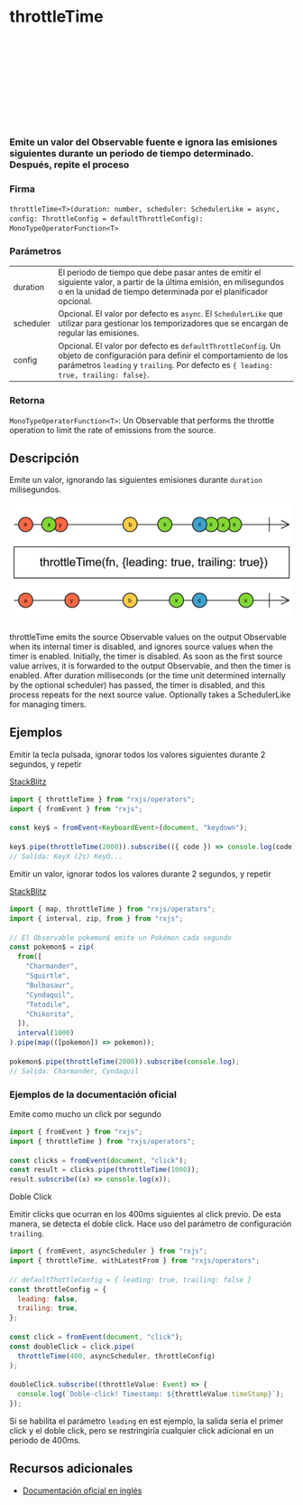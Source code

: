 <div class="page-heading">

# throttleTime

<a target="_blank" href="https://github.com/ReactiveX/rxjs/blob/master/src/internal/operators/throttleTime.ts">
<svg>
  <use xlink:href="/assets/icons/github.svg#github"></use>
</svg>
</a>
</div>

### Emite un valor del Observable fuente e ignora las emisiones siguientes durante un periodo de tiempo determinado. Después, repite el proceso

### Firma

`throttleTime<T>(duration: number, scheduler: SchedulerLike = async, config: ThrottleConfig = defaultThrottleConfig): MonoTypeOperatorFunction<T>`

### Parámetros

<table>
<tr><td>duration</td><td>El periodo de tiempo que debe pasar antes de emitir el siguiente valor, a partir de la última emisión, en milisegundos o en la unidad de tiempo determinada por el planificador opcional.</td></tr>
<tr><td>scheduler</td><td>Opcional. El valor por defecto es <code>async</code>.
El <code>SchedulerLike</code> que utilizar para gestionar los temporizadores que se encargan de regular las emisiones.</td></tr>
<tr><td>config</td><td>Opcional. El valor por defecto es <code>defaultThrottleConfig</code>.
Un objeto de configuración para definir el comportamiento de los parámetros <code>leading</code> y <code>trailing</code>. Por defecto es <code>{ leading: true, trailing: false}</code>.</td></tr>
</table>

### Retorna

`MonoTypeOperatorFunction<T>`: Un Observable that performs the throttle operation to limit the rate of emissions from the source.

## Descripción

Emite un valor, ignorando las siguientes emisiones durante `duration` milisegundos.

<img src="assets/images/marble-diagrams/filtering/throttleTime.png" alt="Diagrama de canicas del operador throttleTime">

throttleTime emits the source Observable values on the output Observable when its internal timer is disabled, and ignores source values when the timer is enabled. Initially, the timer is disabled. As soon as the first source value arrives, it is forwarded to the output Observable, and then the timer is enabled. After duration milliseconds (or the time unit determined internally by the optional scheduler) has passed, the timer is disabled, and this process repeats for the next source value. Optionally takes a SchedulerLike for managing timers.

## Ejemplos

Emitir la tecla pulsada, ignorar todos los valores siguientes durante 2 segundos, y repetir

[StackBlitz](https://stackblitz.com/edit/rxjs-throttletime-1?file=index.ts)

```typescript
import { throttleTime } from "rxjs/operators";
import { fromEvent } from "rxjs";

const key$ = fromEvent<KeyboardEvent>(document, "keydown");

key$.pipe(throttleTime(2000)).subscribe(({ code }) => console.log(code));
// Salida: KeyX (2s) KeyO...
```

Emitir un valor, ignorar todos los valores durante 2 segundos, y repetir

[StackBlitz](https://stackblitz.com/edit/rxjs-throttletime-2?file=index.ts)

```javascript
import { map, throttleTime } from "rxjs/operators";
import { interval, zip, from } from "rxjs";

// El Observable pokemon$ emite un Pokémon cada segundo
const pokemon$ = zip(
  from([
    "Charmander",
    "Squirtle",
    "Bulbasaur",
    "Cyndaquil",
    "Totodile",
    "Chikorita",
  ]),
  interval(1000)
).pipe(map(([pokemon]) => pokemon));

pokemon$.pipe(throttleTime(2000)).subscribe(console.log);
// Salida: Charmander, Cyndaquil
```

### Ejemplos de la documentación oficial

Emite como mucho un click por segundo

```javascript
import { fromEvent } from "rxjs";
import { throttleTime } from "rxjs/operators";

const clicks = fromEvent(document, "click");
const result = clicks.pipe(throttleTime(1000));
result.subscribe((x) => console.log(x));
```

Doble Click

Emitir clicks que ocurran en los 400ms siguientes al click previo. De esta manera, se detecta el doble click. Hace uso del parámetro de configuración `trailing`.

```javascript
import { fromEvent, asyncScheduler } from "rxjs";
import { throttleTime, withLatestFrom } from "rxjs/operators";

// defaultThottleConfig = { leading: true, trailing: false }
const throttleConfig = {
  leading: false,
  trailing: true,
};

const click = fromEvent(document, "click");
const doubleClick = click.pipe(
  throttleTime(400, asyncScheduler, throttleConfig)
);

doubleClick.subscribe((throttleValue: Event) => {
  console.log(`Doble-click! Timestamp: ${throttleValue.timeStamp}`);
});
```

Si se habilita el parámetro `leading` en est ejemplo, la salida sería el primer click y el doble click, pero se restringiría cualquier click adicional en un periodo de 400ms.

## Recursos adicionales

- [Documentación oficial en inglés](https://rxjs-dev.firebaseapp.com/api/operators/throttleTime)
